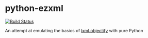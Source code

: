 python-ezxml
============

[![Build
Status](https://secure.travis-ci.org/msabramo/python-ezxml.png?branch=master)](http://travis-ci.org/msabramo/python-ezxml)

An attempt at emulating the basics of
[lxml.objectify](http://lxml.de/objectify.html) with pure Python
